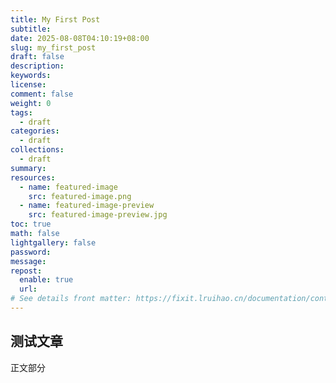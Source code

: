 ```yaml
---
title: My First Post
subtitle:
date: 2025-08-08T04:10:19+08:00
slug: my_first_post
draft: false
description:
keywords:
license:
comment: false
weight: 0
tags:
  - draft
categories:
  - draft
collections:
  - draft
summary:
resources:
  - name: featured-image
    src: featured-image.png 
  - name: featured-image-preview
    src: featured-image-preview.jpg
toc: true
math: false
lightgallery: false
password:
message:
repost:
  enable: true
  url:
# See details front matter: https://fixit.lruihao.cn/documentation/content-management/introduction/#front-matter
---
```


<!--more-->
## 测试文章
正文部分

